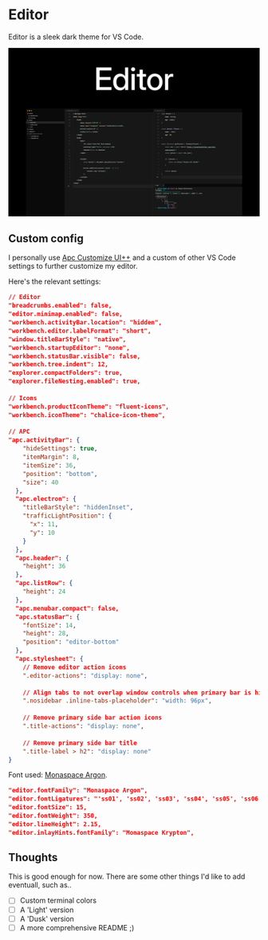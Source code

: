 # Editor

Editor is a sleek dark theme for VS Code.

![Dark](https://github.com/didier/editor-theme/blob/main/assets/example-2.png?raw=true)

## Custom config

I personally use [Apc Customize UI++](https://marketplace.visualstudio.com/items?itemName=drcika.apc-extension) and a custom of other VS Code settings to further customize my editor.

Here's the relevant settings:

```json
// Editor
"breadcrumbs.enabled": false,
"editor.minimap.enabled": false,
"workbench.activityBar.location": "hidden",
"workbench.editor.labelFormat": "short",
"window.titleBarStyle": "native",
"workbench.startupEditor": "none",
"workbench.statusBar.visible": false,
"workbench.tree.indent": 12,
"explorer.compactFolders": true,
"explorer.fileNesting.enabled": true,

// Icons
"workbench.productIconTheme": "fluent-icons",
"workbench.iconTheme": "chalice-icon-theme",

// APC
"apc.activityBar": {
    "hideSettings": true,
    "itemMargin": 8,
    "itemSize": 36,
    "position": "bottom",
    "size": 40
  },
  "apc.electron": {
    "titleBarStyle": "hiddenInset",
    "trafficLightPosition": {
      "x": 11,
      "y": 10
    }
  },
  "apc.header": {
    "height": 36
  },
  "apc.listRow": {
    "height": 24
  },
  "apc.menubar.compact": false,
  "apc.statusBar": {
    "fontSize": 14,
    "height": 28,
    "position": "editor-bottom"
  },
  "apc.stylesheet": {
    // Remove editor action icons
    ".editor-actions": "display: none",

    // Align tabs to not overlap window controls when primary bar is hidden
    ".nosidebar .inline-tabs-placeholder": "width: 96px",

    // Remove primary side bar action icons
    ".title-actions": "display: none",

    // Remove primary side bar title
    ".title-label > h2": "display: none"
}
```

Font used: [Monaspace Argon](https://monaspace.githubnext.com/).

```json
"editor.fontFamily": "Monaspace Argon",
"editor.fontLigatures": "'ss01', 'ss02', 'ss03', 'ss04', 'ss05', 'ss06', 'ss07', 'ss08', 'calt', 'dlig'",
"editor.fontSize": 15,
"editor.fontWeight": 350,
"editor.lineHeight": 2.15,
"editor.inlayHints.fontFamily": "Monaspace Krypton",
```

## Thoughts

This is good enough for now. There are some other things I'd like to add eventuall, such as..

-   [ ] Custom terminal colors
-   [ ] A 'Light' version
-   [ ] A 'Dusk' version
-   [ ] A more comprehensive README ;)

